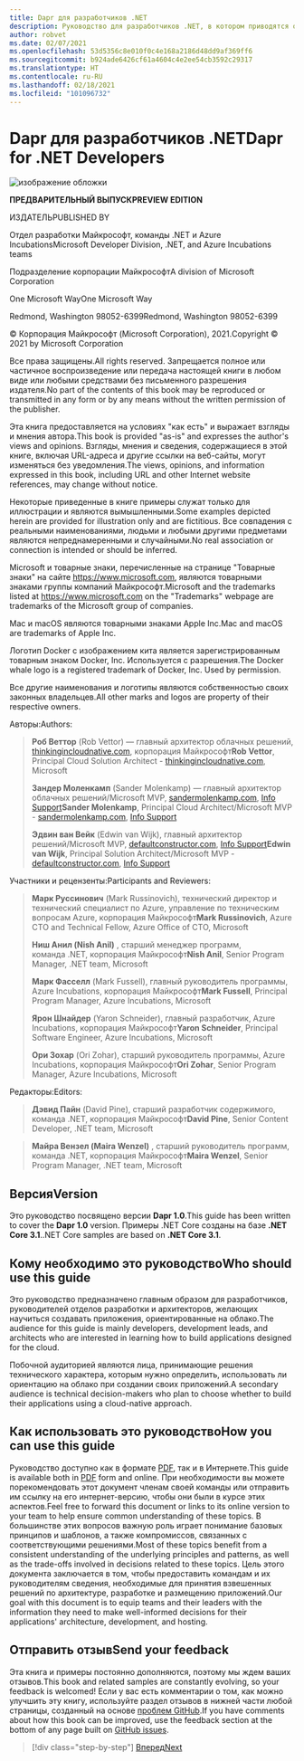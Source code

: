 ```yaml
---
title: Dapr для разработчиков .NET
description: Руководство для разработчиков .NET, в котором приводятся общие сведения о среде Microsoft Distributed Apps Runtime с открытым кодом и рекомендации по ее эффективному использованию.
author: robvet
ms.date: 02/07/2021
ms.openlocfilehash: 53d5356c8e010f0c4e168a2186d48dd9af369ff6
ms.sourcegitcommit: b924ade6426cf61a4604c4e2ee54cb3592c29317
ms.translationtype: HT
ms.contentlocale: ru-RU
ms.lasthandoff: 02/18/2021
ms.locfileid: "101096732"
---
```

# <a name="dapr-for-net-developers"></a><span data-ttu-id="5d21b-103">Dapr для разработчиков .NET</span><span class="sxs-lookup"><span data-stu-id="5d21b-103">Dapr for .NET Developers</span></span>

![изображение обложки](./media/cover.png)

<span data-ttu-id="5d21b-105">**ПРЕДВАРИТЕЛЬНЫЙ ВЫПУСК**</span><span class="sxs-lookup"><span data-stu-id="5d21b-105">**PREVIEW EDITION**</span></span>

<span data-ttu-id="5d21b-106">ИЗДАТЕЛЬ</span><span class="sxs-lookup"><span data-stu-id="5d21b-106">PUBLISHED BY</span></span>

<span data-ttu-id="5d21b-107">Отдел разработки Майкрософт, команды .NET и Azure Incubations</span><span class="sxs-lookup"><span data-stu-id="5d21b-107">Microsoft Developer Division, .NET, and Azure Incubations teams</span></span>

<span data-ttu-id="5d21b-108">Подразделение корпорации Майкрософт</span><span class="sxs-lookup"><span data-stu-id="5d21b-108">A division of Microsoft Corporation</span></span>

<span data-ttu-id="5d21b-109">One Microsoft Way</span><span class="sxs-lookup"><span data-stu-id="5d21b-109">One Microsoft Way</span></span>

<span data-ttu-id="5d21b-110">Redmond, Washington 98052-6399</span><span class="sxs-lookup"><span data-stu-id="5d21b-110">Redmond, Washington 98052-6399</span></span>

<span data-ttu-id="5d21b-111">&copy; Корпорация Майкрософт (Microsoft Corporation), 2021.</span><span class="sxs-lookup"><span data-stu-id="5d21b-111">Copyright &copy; 2021 by Microsoft Corporation</span></span>

<span data-ttu-id="5d21b-112">Все права защищены.</span><span class="sxs-lookup"><span data-stu-id="5d21b-112">All rights reserved.</span></span> <span data-ttu-id="5d21b-113">Запрещается полное или частичное воспроизведение или передача настоящей книги в любом виде или любыми средствами без письменного разрешения издателя.</span><span class="sxs-lookup"><span data-stu-id="5d21b-113">No part of the contents of this book may be reproduced or transmitted in any form or by any means without the written permission of the publisher.</span></span>

<span data-ttu-id="5d21b-114">Эта книга предоставляется на условиях "как есть" и выражает взгляды и мнения автора.</span><span class="sxs-lookup"><span data-stu-id="5d21b-114">This book is provided "as-is" and expresses the author's views and opinions.</span></span> <span data-ttu-id="5d21b-115">Взгляды, мнения и сведения, содержащиеся в этой книге, включая URL-адреса и другие ссылки на веб-сайты, могут изменяться без уведомления.</span><span class="sxs-lookup"><span data-stu-id="5d21b-115">The views, opinions, and information expressed in this book, including URL and other Internet website references, may change without notice.</span></span>

<span data-ttu-id="5d21b-116">Некоторые приведенные в книге примеры служат только для иллюстрации и являются вымышленными.</span><span class="sxs-lookup"><span data-stu-id="5d21b-116">Some examples depicted herein are provided for illustration only and are fictitious.</span></span> <span data-ttu-id="5d21b-117">Все совпадения с реальными наименованиями, людьми и любыми другими предметами являются непреднамеренными и случайными.</span><span class="sxs-lookup"><span data-stu-id="5d21b-117">No real association or connection is intended or should be inferred.</span></span>

<span data-ttu-id="5d21b-118">Microsoft и товарные знаки, перечисленные на странице "Товарные знаки" на сайте <https://www.microsoft.com>, являются товарными знаками группы компаний Майкрософт.</span><span class="sxs-lookup"><span data-stu-id="5d21b-118">Microsoft and the trademarks listed at <https://www.microsoft.com> on the "Trademarks" webpage are trademarks of the Microsoft group of companies.</span></span>

<span data-ttu-id="5d21b-119">Mac и macOS являются товарными знаками Apple Inc.</span><span class="sxs-lookup"><span data-stu-id="5d21b-119">Mac and macOS are trademarks of Apple Inc.</span></span>

<span data-ttu-id="5d21b-120">Логотип Docker с изображением кита является зарегистрированным товарным знаком Docker, Inc. Используется с разрешения.</span><span class="sxs-lookup"><span data-stu-id="5d21b-120">The Docker whale logo is a registered trademark of Docker, Inc. Used by permission.</span></span>

<span data-ttu-id="5d21b-121">Все другие наименования и логотипы являются собственностью своих законных владельцев.</span><span class="sxs-lookup"><span data-stu-id="5d21b-121">All other marks and logos are property of their respective owners.</span></span>

<span data-ttu-id="5d21b-122">Авторы:</span><span class="sxs-lookup"><span data-stu-id="5d21b-122">Authors:</span></span>

> <span data-ttu-id="5d21b-123">**Роб Веттор** (Rob Vettor) — главный архитектор облачных решений, [thinkingincloudnative.com](https://thinkingincloudnative.com/about/), корпорация Майкрософт</span><span class="sxs-lookup"><span data-stu-id="5d21b-123">**Rob Vettor**, Principal Cloud Solution Architect - [thinkingincloudnative.com](https://thinkingincloudnative.com/about/), Microsoft</span></span>
>
> <span data-ttu-id="5d21b-124">**Зандер Моленкамп** (Sander Molenkamp) — главный архитектор облачных решений/Microsoft MVP, [sandermolenkamp.com](https://www.sandermolenkamp.com), [Info Support](https://www.infosupport.com/en/)</span><span class="sxs-lookup"><span data-stu-id="5d21b-124">**Sander Molenkamp**, Principal Cloud Architect/Microsoft MVP - [sandermolenkamp.com](https://www.sandermolenkamp.com), [Info Support](https://www.infosupport.com/en/)</span></span>
>
> <span data-ttu-id="5d21b-125">**Эдвин ван Вейк** (Edwin van Wijk), главный архитектор решений/Microsoft MVP, [defaultconstructor.com](https://defaultconstructor.com), [Info Support](https://www.infosupport.com/en/)</span><span class="sxs-lookup"><span data-stu-id="5d21b-125">**Edwin van Wijk**, Principal Solution Architect/Microsoft MVP - [defaultconstructor.com](https://defaultconstructor.com), [Info Support](https://www.infosupport.com/en/)</span></span>

<span data-ttu-id="5d21b-126">Участники и рецензенты:</span><span class="sxs-lookup"><span data-stu-id="5d21b-126">Participants and Reviewers:</span></span>

> <span data-ttu-id="5d21b-127">**Марк Руссинович** (Mark Russinovich), технический директор и технический специалист по Azure, управление по техническим вопросам Azure, корпорация Майкрософт</span><span class="sxs-lookup"><span data-stu-id="5d21b-127">**Mark Russinovich**, Azure CTO and Technical Fellow, Azure Office of CTO, Microsoft</span></span>
>
> <span data-ttu-id="5d21b-128">**Ниш Анил (Nish Anil)** , старший менеджер программ, команда .NET, корпорация Майкрософт</span><span class="sxs-lookup"><span data-stu-id="5d21b-128">**Nish Anil**, Senior Program Manager, .NET team, Microsoft</span></span>
>
> <span data-ttu-id="5d21b-129">**Марк Фасселл** (Mark Fussell), главный руководитель программы, Azure Incubations, корпорация Майкрософт</span><span class="sxs-lookup"><span data-stu-id="5d21b-129">**Mark Fussell**, Principal Program Manager, Azure Incubations, Microsoft</span></span>
>
> <span data-ttu-id="5d21b-130">**Ярон Шнайдер** (Yaron Schneider), главный разработчик, Azure Incubations, корпорация Майкрософт</span><span class="sxs-lookup"><span data-stu-id="5d21b-130">**Yaron Schneider**, Principal Software Engineer, Azure Incubations, Microsoft</span></span>
>
> <span data-ttu-id="5d21b-131">**Ори Зохар** (Ori Zohar), старший руководитель программы, Azure Incubations, корпорация Майкрософт</span><span class="sxs-lookup"><span data-stu-id="5d21b-131">**Ori Zohar**, Senior Program Manager, Azure Incubations, Microsoft</span></span>

<span data-ttu-id="5d21b-132">Редакторы:</span><span class="sxs-lookup"><span data-stu-id="5d21b-132">Editors:</span></span>

> <span data-ttu-id="5d21b-133">**Дэвид Пайн** (David Pine), старший разработчик содержимого, команда .NET, корпорация Майкрософт</span><span class="sxs-lookup"><span data-stu-id="5d21b-133">**David Pine**, Senior Content Developer, .NET team, Microsoft</span></span>

> <span data-ttu-id="5d21b-134">**Майра Вензел (Maira Wenzel)** , старший руководитель программ, команда .NET, корпорация Майкрософт</span><span class="sxs-lookup"><span data-stu-id="5d21b-134">**Maira Wenzel**, Senior Program Manager, .NET team, Microsoft</span></span>

## <a name="version"></a><span data-ttu-id="5d21b-135">Версия</span><span class="sxs-lookup"><span data-stu-id="5d21b-135">Version</span></span>

<span data-ttu-id="5d21b-136">Это руководство посвящено версии **Dapr 1.0**.</span><span class="sxs-lookup"><span data-stu-id="5d21b-136">This guide has been written to cover the **Dapr 1.0** version.</span></span> <span data-ttu-id="5d21b-137">Примеры .NET Core созданы на базе **.NET Core 3.1**.</span><span class="sxs-lookup"><span data-stu-id="5d21b-137">.NET Core samples are based on **.NET Core 3.1**.</span></span>

## <a name="who-should-use-this-guide"></a><span data-ttu-id="5d21b-138">Кому необходимо это руководство</span><span class="sxs-lookup"><span data-stu-id="5d21b-138">Who should use this guide</span></span>

<span data-ttu-id="5d21b-139">Это руководство предназначено главным образом для разработчиков, руководителей отделов разработки и архитекторов, желающих научиться создавать приложения, ориентированные на облако.</span><span class="sxs-lookup"><span data-stu-id="5d21b-139">The audience for this guide is mainly developers, development leads, and architects who are interested in learning how to build applications designed for the cloud.</span></span>

<span data-ttu-id="5d21b-140">Побочной аудиторией являются лица, принимающие решения технического характера, которым нужно определить, использовать ли ориентацию на облако при создании своих приложений.</span><span class="sxs-lookup"><span data-stu-id="5d21b-140">A secondary audience is technical decision-makers who plan to choose whether to build their applications using a cloud-native approach.</span></span>

## <a name="how-you-can-use-this-guide"></a><span data-ttu-id="5d21b-141">Как использовать это руководство</span><span class="sxs-lookup"><span data-stu-id="5d21b-141">How you can use this guide</span></span>

<span data-ttu-id="5d21b-142">Руководство доступно как в формате [PDF](https://aka.ms/dapr-ebook), так и в Интернете.</span><span class="sxs-lookup"><span data-stu-id="5d21b-142">This guide is available both in [PDF](https://aka.ms/dapr-ebook) form and online.</span></span> <span data-ttu-id="5d21b-143">При необходимости вы можете порекомендовать этот документ членам своей команды или отправить им ссылку на его интернет-версию, чтобы они были в курсе этих аспектов.</span><span class="sxs-lookup"><span data-stu-id="5d21b-143">Feel free to forward this document or links to its online version to your team to help ensure common understanding of these topics.</span></span> <span data-ttu-id="5d21b-144">В большинстве этих вопросов важную роль играет понимание базовых принципов и шаблонов, а также компромиссов, связанных с соответствующими решениями.</span><span class="sxs-lookup"><span data-stu-id="5d21b-144">Most of these topics benefit from a consistent understanding of the underlying principles and patterns, as well as the trade-offs involved in decisions related to these topics.</span></span> <span data-ttu-id="5d21b-145">Цель этого документа заключается в том, чтобы предоставить командам и их руководителям сведения, необходимые для принятия взвешенных решений по архитектуре, разработке и размещению приложений.</span><span class="sxs-lookup"><span data-stu-id="5d21b-145">Our goal with this document is to equip teams and their leaders with the information they need to make well-informed decisions for their applications' architecture, development, and hosting.</span></span>

## <a name="send-your-feedback"></a><span data-ttu-id="5d21b-146">Отправить отзыв</span><span class="sxs-lookup"><span data-stu-id="5d21b-146">Send your feedback</span></span>

<span data-ttu-id="5d21b-147">Эта книга и примеры постоянно дополняются, поэтому мы ждем ваших отзывов.</span><span class="sxs-lookup"><span data-stu-id="5d21b-147">This book and related samples are constantly evolving, so your feedback is welcomed!</span></span> <span data-ttu-id="5d21b-148">Если у вас есть комментарии о том, как можно улучшить эту книгу, используйте раздел отзывов в нижней части любой страницы, созданный на основе [проблем GitHub](https://github.com/dotnet/docs/issues).</span><span class="sxs-lookup"><span data-stu-id="5d21b-148">If you have comments about how this book can be improved, use the feedback section at the bottom of any page built on [GitHub issues](https://github.com/dotnet/docs/issues).</span></span>

>[!div class="step-by-step"]
>[<span data-ttu-id="5d21b-149">Вперед</span><span class="sxs-lookup"><span data-stu-id="5d21b-149">Next</span></span>](foreword.md)

